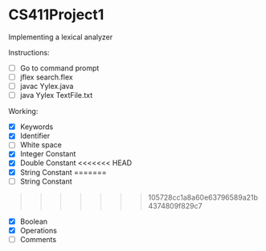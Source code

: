 # CS411Project1
Implementing a lexical analyzer

Instructions:
- [ ] Go to command prompt
- [ ] jflex search.flex
- [ ] javac Yylex.java
- [ ] java Yylex TextFile.txt

Working:
- [X] Keywords
- [X] Identifier
- [ ] White space
- [X] Integer Constant
- [X] Double Constant
<<<<<<< HEAD
- [X] String Constant
=======
- [ ] String Constant
>>>>>>> 105728cc1a8a60e63796589a21b4374809f829c7
- [X] Boolean
- [X] Operations
- [ ] Comments
